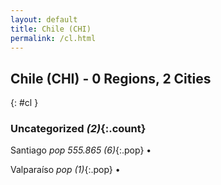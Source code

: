 ```yaml
---
layout: default
title: Chile (CHI)
permalink: /cl.html
---
```



## Chile (CHI) - 0 Regions, 2 Cities
{: #cl }





### Uncategorized _(2)_{:.count}


Santiago  _pop 555.865 (6)_{:.pop} •

Valparaíso  _pop (1)_{:.pop} •


 
